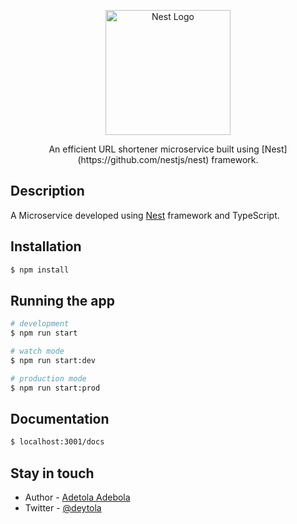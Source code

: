 <p align="center">
  <a href="http://nestjs.com/" target="blank"><img src="https://nestjs.com/img/logo-small.svg" width="200" alt="Nest Logo" /></a>
</p>

[circleci-image]: https://img.shields.io/circleci/build/github/nestjs/nest/master?token=abc123def456
[circleci-url]: https://circleci.com/gh/nestjs/nest

  <p align="center">An efficient URL shortener microservice built using [Nest](https://github.com/nestjs/nest) framework.</p>
    <p align="center">
</p>

## Description

A Microservice developed using [Nest](https://github.com/nestjs/nest) framework and TypeScript.

## Installation

```bash
$ npm install
```

## Running the app

```bash
# development
$ npm run start

# watch mode
$ npm run start:dev

# production mode
$ npm run start:prod
```

## Documentation

```bash
$ localhost:3001/docs
```


## Stay in touch

- Author - [Adetola Adebola](adebolaadetola65@gmail.com)
- Twitter - [@deytola](https://twitter.com/deytola)
